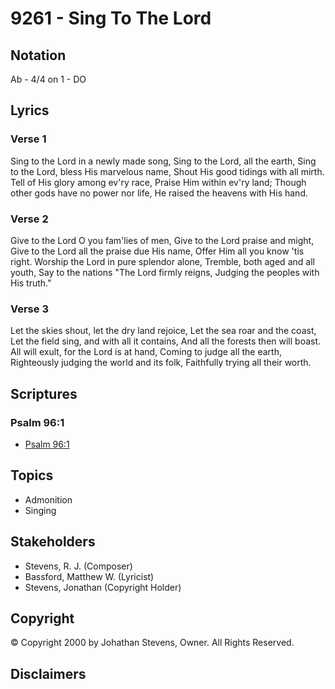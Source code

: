 # 9261 - Sing To The Lord

## Notation

Ab - 4/4 on 1 - DO

## Lyrics

### Verse 1

Sing to the Lord in a newly made song, Sing to the Lord, all the earth, Sing to the Lord, bless His marvelous name, Shout His good tidings with all mirth. Tell of His glory among ev'ry race, Praise Him within ev'ry land; Though other gods have no power nor life, He raised the heavens with His hand.

### Verse 2

Give to the Lord O you fam'lies of men, Give to the Lord praise and might, Give to the Lord all the praise due His name, Offer Him all you know 'tis right. Worship the Lord in pure splendor alone, Tremble, both aged and all youth, Say to the nations "The Lord firmly reigns, Judging the peoples with His truth."

### Verse 3

Let the skies shout, let the dry land rejoice, Let the sea roar and the coast, Let the field sing, and with all it contains, And all the forests then will boast. All will exult, for the Lord is at hand, Coming to judge all the earth, Righteously judging the world and its folk, Faithfully trying all their worth.


## Scriptures

### Psalm 96:1

- [Psalm 96:1](https://www.biblegateway.com/passage/?search=Psalm%2096%3A1)


## Topics

- Admonition
- Singing

## Stakeholders

- Stevens, R. J. (Composer)
- Bassford, Matthew W. (Lyricist)
- Stevens, Jonathan (Copyright Holder)

## Copyright

© Copyright 2000 by Johathan Stevens, Owner. All Rights Reserved.


## Disclaimers


